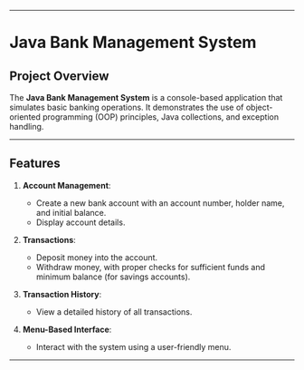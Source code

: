 
---

# Java Bank Management System

## **Project Overview**
The **Java Bank Management System** is a console-based application that simulates basic banking operations. It demonstrates the use of object-oriented programming (OOP) principles, Java collections, and exception handling.

---

## **Features**
1. **Account Management**:
   - Create a new bank account with an account number, holder name, and initial balance.
   - Display account details.

2. **Transactions**:
   - Deposit money into the account.
   - Withdraw money, with proper checks for sufficient funds and minimum balance (for savings accounts).

3. **Transaction History**:
   - View a detailed history of all transactions.

4. **Menu-Based Interface**:
   - Interact with the system using a user-friendly menu.

---

